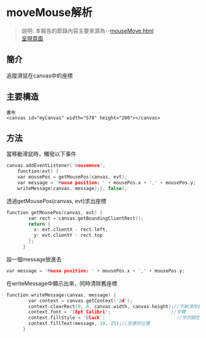 # moveMouse解析  
> 說明: 本報告的節錄內容主要來源為--[mouseMove.html](https://github.com/ccccourse/wp/blob/master/code/07-canvas/canvas/mouseMove.html)  
[呈現頁面](https://ccccourse.github.io/wp/code/07-canvas/canvas/mouseMove.html)

## 簡介  
追蹤滑鼠在canvas中的座標

## 主要構造  
``` 
畫布  
<canvas id="myCanvas" width="578" height="200"></canvas>  
``` 
## 方法 
當移動滑鼠時，觸發以下事件  
```c  
canvas.addEventListener('mousemove',            
    function(evt) {          
    var mousePos = getMousePos(canvas, evt);   
    var message = 'Mouse position: ' + mousePos.x + ',' + mousePos.y;  
    writeMessage(canvas, message);}, false);    
``` 
透過getMousePos(canvas, evt)求出座標
```c
function getMousePos(canvas, evt) {
        var rect = canvas.getBoundingClientRect();
        return {
          x: evt.clientX - rect.left,
          y: evt.clientY - rect.top
        };
      }
```
設一個message放進去  
```c
var message = 'Mouse position: ' + mousePos.x + ',' + mousePos.y;
```
在writeMessage中顯示出來，同時清除舊座標
```c
function writeMessage(canvas, message) {
        var context = canvas.getContext('2d');
        context.clearRect(0, 0, canvas.width, canvas.height);//不斷清除舊的座標
        context.font = '18pt Calibri';                      //字體
        context.fillStyle = 'black';                          //字的顏色
        context.fillText(message, 10, 25);//放置的位置
      }
```